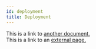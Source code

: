 ```yaml
---
id: deployment
title: Deployment
---
```


This is a link to [another document.](doc3.md)  
This is a link to an [external page.](http://www.example.com)
